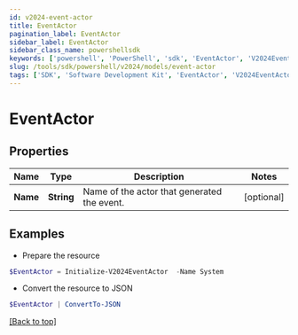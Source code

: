 ```yaml
---
id: v2024-event-actor
title: EventActor
pagination_label: EventActor
sidebar_label: EventActor
sidebar_class_name: powershellsdk
keywords: ['powershell', 'PowerShell', 'sdk', 'EventActor', 'V2024EventActor'] 
slug: /tools/sdk/powershell/v2024/models/event-actor
tags: ['SDK', 'Software Development Kit', 'EventActor', 'V2024EventActor']
---
```



# EventActor

## Properties

Name | Type | Description | Notes
------------ | ------------- | ------------- | -------------
**Name** | **String** | Name of the actor that generated the event. | [optional] 

## Examples

- Prepare the resource
```powershell
$EventActor = Initialize-V2024EventActor  -Name System
```

- Convert the resource to JSON
```powershell
$EventActor | ConvertTo-JSON
```


[[Back to top]](#) 


